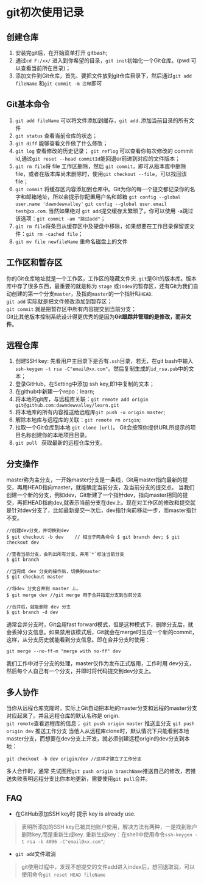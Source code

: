 # git初次使用记录

## 创建仓库
1. 安装完git后，在开始菜单打开 gitbash;
2. 通过`cd F:/xx/` 进入到你希望的目录，`git init`初始化一个Git仓库。(pwd 可以查看当前所在目录)；
3. 添加文件到Git仓库，首先、要把文件放到git仓库目录下，然后通过`git add fileName` 和`git commit -m 注释`即可

## Git基本命令
1. `git add fileName` 可以将文件添加到缓存，`git add.`添加当前目录的所有文件
2. `git status` 查看当前仓库的状态；
3. `git diff` 能够查看文件做了什么修改；
4. `git log` 查看修改的历史记录；
    `git reflog` 可以查看你每次修改的 commit id,通过`git reset --head commitId`能回退or前进到对应的文件版本；
5. `git rm file`将 file 工作区删除，然后 `git commit`，即可从版本库中删除file，或者在版本库尚未删除时，使用`git checkout --file`，可以找回该file；
6. `git commit` 将缓存区内容添加到仓库中。Git为你的每一个提交都记录你的名字和邮箱地址，所以会提示你配置用户名和邮箱 `git config --global user.name 'dawndewvalley'` `git config --global user.email test@xx.com`. 当然如果绝对 `git add`提交缓存太繁琐了，你可以使用 `-a`跳过该选项：`git commit -am "跳过add"`；
7. `git rm file`将条目从缓存区中及硬盘中移除，如果想要在工作目录保留该文件：`git rm -cached file`；
8. `git mv file newfileName` 重命名磁盘上的文件

## 工作区和暂存区
你的Git仓库地址就是一个工作区，工作区的隐藏文件夹`.git`是Git的版本库。版本库中存了很多东西，最重要的就是称为 `stage`  或`index`的暂存区，还有Git为我们自动创建的第一个分支`master`，及指向`master`的一个指针叫`HEAD`.<br/>
`git add` 实际就是把文件修改添加到暂存区；<br/>
`git commit` 就是把暂存区中所有内容提交到当前分支；</br>
Git比其他版本控制系统设计得更优秀的是因为**Git跟踪并管理的是修改，而非文件**。

## 远程仓库
1. 创建SSH key:
先看用户主目录下是否有`.ssh`目录，若无，在git bash中输入`ssh-keygen -t rsa -C"email@xx.com"`。然后复制生成的`id_rsa.pub`中的文本；
2. 登录GitHub，在Setting中添加 ssh key,即1中复制的文本；
3. 在github中新建一个repo：learn;
4. 将本地的git库，与远程库关联：`git remote add origin git@github.com:dawndewvalley/learn.git`
5. 将本地库的所有内容推送给远程库`git push -u origin master`;
6. 解除本地库与远程库的关联：`git remote rm origin`;
7. 拉取一个Git仓库到本地 `git clone [url]`。 Git会按照你提供URL所提示的项目名称创建你的本地项目目录。
8. `git pull ` 获取最新的远程仓库分支。 

## 分支操作
master称为主分支，一开始master分支是一条线，Git用master指向最新的提交，再用HEAD指向master，就能确定当前分支，及当前分支的提交点。 当我们创建一个新的分支，例如dev，Git新建了一个指针dev，指向master相同的提交，再把HEAD指向dev,就表示当前分支在dev上。现在对工作区的修改和提交就是针对dev分支了，比如最新提交一次后，dev指针向前移动一步，而master指针不变。
```
//创建dev分支，并切换到dev
$ git checkout -b dev    // 相当于两条命令 $ git branch dev; $ git checkout dev

//查看当前分支，会列出所有分支，并用`*`标注当前分支
$ git branch 

//当完成 dev 分支的操作后，切换到master
$ git checkout master
 
//将dev 分支合并到 master 上。
$ git merge dev //git merge 用于合并指定分支到当前分支

//合并后，就能删除 dev 分支
$ git branch -d dev
```
通常合并分支时，Git会用fast forward模式，但是这种模式下，删除分支后，就会丢掉分支信息。如果禁用该模式后，Git就会在merge时生成一个新的commit，这样，从分支历史就能看到分支信息。即在合并分支时使用：
```
git merge --no-ff-m "merge with no-ff" dev
```
我们工作中对于分支的处理，master仅作为发布正式版用，工作时用 dev分支，然后每个人自己有一个分支，并即时将代码提交到dev分支上。

## 多人协作
当你从远程仓库克隆时，实际上Git自动把本地的master分支和远程的master分支对应起来了。并且远程仓库的默认名称是 origin. <br/>
`git remote`查看远程库的信息；
`git push origin master` 推送主分支
`git push origin dev` 推送工作分支
当他人从远程库clone时，默认情况下只能看到本地master分支，而想要在dev分支上开发，就必须创建远程origin的dev分支到本地：
```
git checkout -b dev origin/dev //这样才建立了工作分支
```
多人合作时，通常 先试图用`git push origin branchName`推送自己的修改，若推送失败表明远程分支比你本地更新，需要使用`git pull`合并。	

## FAQ

- 在GitHub添加SSH key时 提示 key is already use.<br/>
> 表明所添加的SSH key已被其他账户使用，解决方法有两种，一是找到账户删除key,而是重新生成key. 重新生成key：在shell中使用命令`ssh-keygen -t rsa -b 4096 -C"email@xx.com"`;
- `git add`文件取消<br/>
> git使用过程中，发现不想提交的文件add进入index后，想回退取消，可以使用命令`git reset HEAD fileName`
